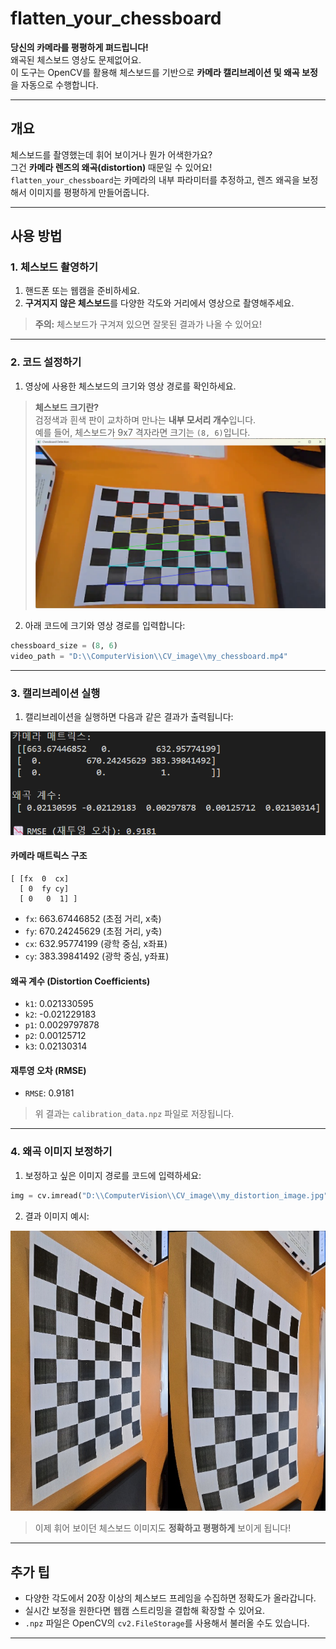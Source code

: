 #  flatten_your_chessboard

**당신의 카메라를 평평하게 펴드립니다!**  
왜곡된 체스보드 영상도 문제없어요.  
이 도구는 OpenCV를 활용해 체스보드를 기반으로 **카메라 캘리브레이션 및 왜곡 보정**을 자동으로 수행합니다.

---

##  개요

체스보드를 촬영했는데 휘어 보이거나 뭔가 어색한가요?  
그건 **카메라 렌즈의 왜곡(distortion)** 때문일 수 있어요!  
`flatten_your_chessboard`는 카메라의 내부 파라미터를 추정하고, 렌즈 왜곡을 보정해서 이미지를 평평하게 만들어줍니다.

---

##  사용 방법

### 1. 체스보드 촬영하기

1. 핸드폰 또는 웹캠을 준비하세요.
2. **구겨지지 않은 체스보드**를 다양한 각도와 거리에서 영상으로 촬영해주세요.

>  **주의:** 체스보드가 구겨져 있으면 잘못된 결과가 나올 수 있어요!

---

### 2. 코드 설정하기

1. 영상에 사용한 체스보드의 크기와 영상 경로를 확인하세요.

>  **체스보드 크기란?**  
검정색과 흰색 판이 교차하며 만나는 **내부 모서리 개수**입니다.  
예를 들어, 체스보드가 9x7 격자라면 크기는 `(8, 6)`입니다.
![size_counting](counting_size.png)

2. 아래 코드에 크기와 영상 경로를 입력합니다:

```python
chessboard_size = (8, 6)
video_path = "D:\\ComputerVision\\CV_image\\my_chessboard.mp4"
```

---

### 3. 캘리브레이션 실행

1. 캘리브레이션을 실행하면 다음과 같은 결과가 출력됩니다:

![calibration 결과](my_camera_calibration_result.png)

####  카메라 매트릭스 구조

```
[ [fx  0  cx]
  [ 0  fy cy]
  [ 0   0  1] ]
```

- `fx`: 663.67446852 (초점 거리, x축)
- `fy`: 670.24245629 (초점 거리, y축)
- `cx`: 632.95774199 (광학 중심, x좌표)
- `cy`: 383.39841492 (광학 중심, y좌표)

####  왜곡 계수 (Distortion Coefficients)

- `k1`: 0.021330595  
- `k2`: -0.021229183  
- `p1`: 0.0029797878  
- `p2`: 0.00125712  
- `k3`: 0.02130314  

####  재투영 오차 (RMSE)

- `RMSE`: 0.9181  

> 위 결과는 `calibration_data.npz` 파일로 저장됩니다.

---

### 4. 왜곡 이미지 보정하기

1. 보정하고 싶은 이미지 경로를 코드에 입력하세요:

```python
img = cv.imread("D:\\ComputerVision\\CV_image\\my_distortion_image.jpg")
```

2. 결과 이미지 예시:

![예시 이미지](comparison.jpg)

> 이제 휘어 보이던 체스보드 이미지도 **정확하고 평평하게** 보이게 됩니다!

---

##  추가 팁

- 다양한 각도에서 20장 이상의 체스보드 프레임을 수집하면 정확도가 올라갑니다.
- 실시간 보정을 원한다면 웹캠 스트리밍을 결합해 확장할 수 있어요.
- `.npz` 파일은 OpenCV의 `cv2.FileStorage`를 사용해서 불러올 수도 있습니다.

---
